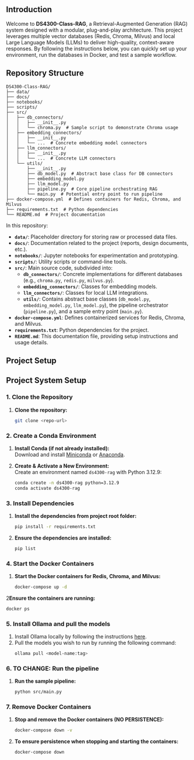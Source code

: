 ## Introduction

Welcome to **DS4300-Class-RAG**, a Retrieval-Augmented Generation (RAG) system designed with a modular, plug-and-play architecture. This project leverages multiple vector databases (Redis, Chroma, Milvus) and local Large Language Models (LLMs) to deliver high-quality, context-aware responses. By following the instructions below, you can quickly set up your environment, run the databases in Docker, and test a sample workflow.

## Repository Structure
```
DS4300-Class-RAG/
├── data/
├── docs/
├── notebooks/
├── scripts/
├── src/
│   ├── db_connectors/
│   │   ├── __init__.py
│   │   └── chroma.py  # Sample script to demonstrate Chroma usage
│   ├── embedding_connectors/
│   │   ├── __init__.py
│   │   └── ...  # Concrete embedding model connectors
│   ├── llm_connectors/
│   │   ├── __init__.py
│   │   └── ...  # Concrete LLM connectors
│   └── utils/
│       ├── __init__.py
│       ├── db_model.py  # Abstract base class for DB connectors
│       ├── embedding_model.py
│       ├── llm_model.py
│       ├── pipeline.py  # Core pipeline orchestrating RAG
│       └── main.py  # Potential entry point to run pipeline
├── docker-compose.yml  # Defines containers for Redis, Chroma, and Milvus
├── requirements.txt  # Python dependencies
└── README.md  # Project documentation
```

In this repository:

- **`data/`**: Placeholder directory for storing raw or processed data files.  
- **`docs/`**: Documentation related to the project (reports, design documents, etc.).  
- **`notebooks/`**: Jupyter notebooks for experimentation and prototyping.  
- **`scripts/`**: Utility scripts or command-line tools.  
- **`src/`**: Main source code, subdivided into:
  - **`db_connectors/`**: Concrete implementations for different databases (e.g., `chroma.py`, `redis.py`, `milvus.py`).  
  - **`embedding_connectors/`**: Classes for embedding models.  
  - **`llm_connectors/`**: Classes for local LLM integrations.  
  - **`utils/`**: Contains abstract base classes (`db_model.py`, `embedding_model.py`, `llm_model.py`), the pipeline orchestrator (`pipeline.py`), and a sample entry point (`main.py`).  
- **`docker-compose.yml`**: Defines containerized services for Redis, Chroma, and Milvus.  
- **`requirements.txt`**: Python dependencies for the project.  
- **`README.md`**: This documentation file, providing setup instructions and usage details.

## Project Setup
## Project System Setup

### 1. Clone the Repository
1. **Clone the repository:**  
   ```bash
   git clone <repo-url>
    ```
   
### 2. Create a Conda Environment
1. **Install Conda (if not already installed):**  
   Download and install [Miniconda](https://docs.conda.io/en/latest/miniconda.html) or [Anaconda](https://www.anaconda.com/).


2. **Create & Activate a New Environment:**  
   Create an environment named `ds4300-rag` with Python 3.12.9:
   ```bash
   conda create -n ds4300-rag python=3.12.9
   conda activate ds4300-rag
    ```

### 3. Install Dependencies
1. **Install the dependencies from project root folder:**
   ```bash
   pip install -r requirements.txt
   ```
   
2. **Ensure the dependencies are installed:**
   ```bash
   pip list
   ```

### 4. Start the Docker Containers
1. **Start the Docker containers for Redis, Chroma, and Milvus:**
   ```bash
   docker-compose up -d
   ```
2**Ensure the containers are running:**
   ```bash
   docker ps
   ```

### 5. Install Ollama and pull the models
1. Install Ollama locally by following the instructions [here](https://ollama.com/download).
2. Pull the models you wish to run by running the following command:
   ```bash
   ollama pull <model-name:tag>
   ```
   
### 6. TO CHANGE: Run the pipeline
1. **Run the sample pipeline:**
   ```bash
   python src/main.py
   ```

### 7. Remove Docker Containers
1. **Stop and remove the Docker containers (NO PERSISTENCE):**
   ```bash
   docker-compose down -v
   ```
   
2. **To ensure persistence when stopping and starting the containers:**
   ```bash
   docker-compose down
   ```